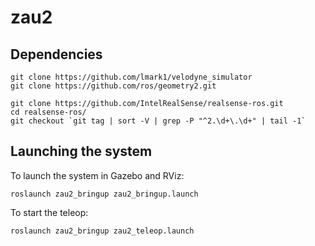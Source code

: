 # zau2

## Dependencies

```
git clone https://github.com/lmark1/velodyne_simulator
git clone https://github.com/ros/geometry2.git

git clone https://github.com/IntelRealSense/realsense-ros.git
cd realsense-ros/
git checkout `git tag | sort -V | grep -P "^2.\d+\.\d+" | tail -1`
```

## Launching the system

To launch the system in Gazebo and RViz:

`roslaunch zau2_bringup zau2_bringup.launch`

To start the teleop:

`roslaunch zau2_bringup zau2_teleop.launch`